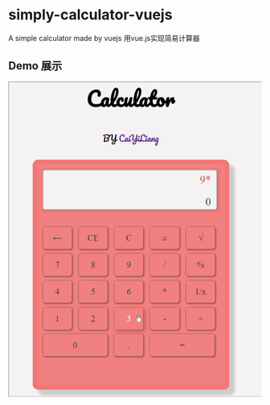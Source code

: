 # simply-calculator-vuejs
A simple calculator made by vuejs  用vue.js实现简易计算器

## Demo  展示
<img src="calculator_vuejs.gif" alt="calculator.vuejs-demo">

